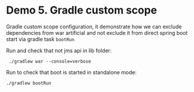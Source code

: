 # Demo 5. Gradle custom scope

Gradle custom scope configuration, it demonstrate how we can exclude dependencies from war artificial and
not exclude it from direct spring boot start via gradle task ``bootRun``

Run and check that not jms api in lib folder:
```
 ./gradlew war --console=verbose
```

Run to check that boot is started in standalone mode:
```
./gradlew bootRun
```